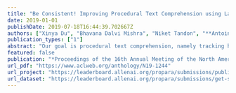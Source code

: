 ```yaml
---
title: "Be Consistent! Improving Procedural Text Comprehension using Label Consistency"
date: 2019-01-01
publishDate: 2019-07-18T16:44:39.702667Z
authors: ["Xinya Du", "Bhavana Dalvi Mishra", "Niket Tandon", "**Antoine Bosselut**", "Wen-tau Yih", "Peter Clark", "Claire Cardie"]
publication_types: ["1"]
abstract: "Our goal is procedural text comprehension, namely tracking how the properties of entities (e.g., their location) change with time given a procedural text (e.g., a paragraph about photosynthesis, a recipe). This task is challenging as the world is changing throughout the text, and despite recent advances, current systems still struggle with this task. Our approach is to leverage the fact that, for many procedural texts, multiple independent descriptions are readily available, and that predictions from them should be consistent (label consistency). We present a new learning framework that leverages label consistency during training, allowing consistency bias to be built into the model. Evaluation on a standard benchmark dataset for procedural text, ProPara (Dalvi et al., 2018), shows that our approach significantly improves prediction performance (F1) over prior state-of-the-art systems."
featured: false
publication: "*Proceedings of the 16th Annual Meeting of the North American Association for Computational Linguistics (NAACL)*"
url_pdf: "https://www.aclweb.org/anthology/N19-1244"
url_project: "https://leaderboard.allenai.org/propara/submissions/public"
url_dataset: "https://leaderboard.allenai.org/propara/submissions/get-started"
---
```


